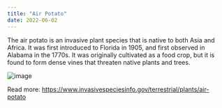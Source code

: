 ```yaml
---
title: "Air Potato"
date: 2022-06-02
---
```


The air potato is an invasive plant species that is native to both Asia and Africa. It was first introduced to Florida in 1905, and first observed in Alabama in the 1770s. It was originally cultivated as a food crop, but it is found to form dense vines that threaten native plants and trees. 

![image](https://user-images.githubusercontent.com/106595202/171625014-014673f9-c714-4546-8080-69b72fbc5319.png)


Read more: https://www.invasivespeciesinfo.gov/terrestrial/plants/air-potato 
